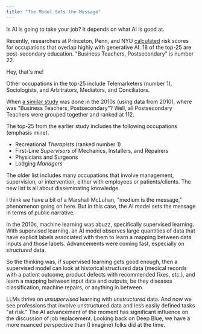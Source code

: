 ```yaml
---
title: "The Model Sets the Message"
---
```


Is AI is going to take your job?
It depends on what AI is good at.

Recently, researchers at Princeton, Penn, and NYU [calculated](https://papers.ssrn.com/sol3/papers.cfm?abstract_id=4414065) risk scores for occupations that overlap highly with generative AI.
18 of the top-25 are post-secondary education.
"Business Teachers, Postsecondary" is number 22.

Hey, that's me!

Other occupations in the top-25 include Telemarketers (number 1), Sociologists, and Arbitrators, Mediators, and Conciliators. 

When [a similar study](https://doi-org.proxy.library.nd.edu/10.1016/j.techfore.2016.08.019) was done in the 2010s (using data from 2010), where was "Business Teachers, Postsecondary"?
Well, all Postsecondary Teachers were grouped together and ranked at 112.

The top-25 from the earlier study includes the following occupations (emphasis mine).

- Recreational *Therapists* (ranked number 1)
- First-Line *Supervisors* of Mechanics, Installers, and Repairers
- Physicians and Surgeons
- Lodging *Managers*

The older list includes many occupations that involve management, supervision, or intervention, either with employees or patients/clients. 
The new list is all about disseminating knowledge.

I think we have a bit of a Marshall McLuhan, "medium is the message," phenomenon going on here.
But in this case, the AI model sets the message in terms of public narrative.

In the 2010s, machine learning was abuzz, specifically supervised learning.
With supervised learning, an AI model observes large quantities of data that have explicit labels associated with them to learn a mapping between data inputs and those labels. 
Advancements were coming fast, especially on *structured* data.

So the thinking was, if supervised learning gets good enough, then a supervised model can look at historical structured data (medical records with a patient outcome, product defects with recommended fixes, etc.), and learn a mapping between input data and outputs, be they diseases classification, machine repairs, or anything in between. 

LLMs thrive on *unsupervised* learning with *unstructured* data.
And now we see professions that involve unstructured data and less easily defined tasks "at risk."
The AI advancement of the moment has significant influence on the discussion of job replacement. 
Looking back on Deep Blue, we have a more nuanced perspective than (I imagine) folks did at the time. 
